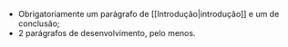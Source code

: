 - Obrigatoriamente um parágrafo de [[Introdução|introdução]] e um de conclusão;
- 2 parágrafos de desenvolvimento, pelo menos.